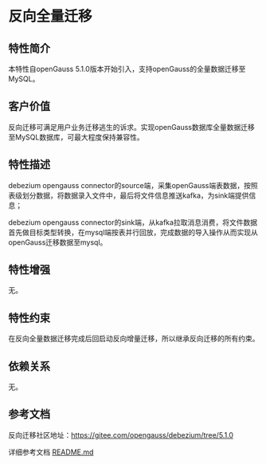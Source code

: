 # 反向全量迁移

## 特性简介<a name="section740615433477"></a>

本特性自openGauss 5.1.0版本开始引入，支持openGauss的全量数据迁移至MySQL。

## 客户价值<a name="section13406743164715"></a>

反向迁移可满足用户业务迁移逃生的诉求。实现openGauss数据库全量数据迁移至MySQL数据库，可最大程度保持兼容性。

## 特性描述<a name="section16406154310471"></a>

debezium opengauss connector的source端，采集openGauss端表数据，按照表级划分数据，将数据录入文件中，最后将文件信息推送kafka，为sink端提供信息；

debezium opengauss connector的sink端，从kafka拉取消息消费，将文件数据首先做目标类型转换，在mysql端按表并行回放，完成数据的导入操作从而实现从openGauss迁移数据至mysql。

## 特性增强<a name="section1340684315478"></a>

无。

## 特性约束<a name="section06531946143616"></a>

在反向全量数据迁移完成后回启动反向增量迁移，所以继承反向迁移的所有约束。

## 依赖关系<a name="section8406643144716"></a>

无。

## 参考文档<a name="section57771982"></a>

反向迁移社区地址：https://gitee.com/opengauss/debezium/tree/5.1.0 

详细参考文档 [README.md](https://gitee.com/opengauss/debezium/blob/5.1.0/README.md) 